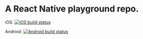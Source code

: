 # A React Native playground repo.

iOS: [![iOS build status](https://build.appcenter.ms/v0.1/apps/2a0216f6-52a1-4ec5-a390-856c24b8c2f8/branches/master/badge)](https://appcenter.ms)

Android: [![Android build status](https://build.appcenter.ms/v0.1/apps/17d5f722-8b03-4adc-82cd-65a2c8ccfe44/branches/master/badge)](https://appcenter.ms)

